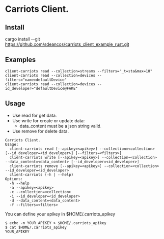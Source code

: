 # Carriots Client.

## Install

cargo install --git https://github.com/sdeancos/carriots_client_example_rust.git


## Examples

```shell
client-carriots read --collection=streams --filters="_t=sta&max=10"
client-carriots read --collection=devices --filters="name=defaultDevice"
client-carriots read --collection=devices --id_developer="defaultDevice@FAKE"
```


## Usage

- Use read for get data.
- Use write for create or update data:
    - data_content must be a json string valid.
- Use remove for delete data.


```shell
Carriots Client.
Usage:
  client-carriots read [--apikey=<apikey>] --collection=<collection> [--id_developer=<id_developer>] [--filters=<filters>]
  client-carriots write [--apikey=<apikey>] --collection=<collection> --data_content=<data_content> [--id_developer=<id_developer>]
  client-carriots remove [--apikey=<apikey>] --collection=<collection> --id_developer=<id_developer>
  client-carriots (-h | --help)
Options:
  -h --help
  -a --apikey=<apikey>
  -c --collection=<collection>
  -i --id_developer=<id_developer>
  -d --data_content=<data_content>
  -f --filters=<filters>
```

You can define your apikey in $HOME/.carriots_apikey

```shell
$ echo -n YOUR_APIKEY > $HOME/.carriots_apikey
$ cat $HOME/.carriots_apikey
YOUR_APIKEY
```